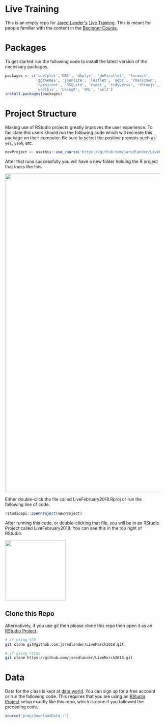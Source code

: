 
<!-- README.md is generated from README.Rmd. Please edit that file -->
Live Training
=============

This is an empty repo for [Jared Lander's](https://www.jaredlander.com) [Live Training](https://www.safaribooksonline.com/live-training/courses/medium-r-programming-beyond-the-basics/0636920158622/). This is meant for people familiar with the content in the [Beginner Course](https://www.safaribooksonline.com/live-training/courses/beginning-r-programming/0636920144847/).

Packages
========

To get started run the following code to install the latest version of the necessary packages.

``` r
packages <- c('coefplot','DBI', 'dbplyr', 'doParallel', 'foreach', 
              'ggthemes', 'jsonlite', 'leaflet', 'odbc', 'rmarkdown', 
              'rprojroot', 'RSQLite', 'rvest', 'tidyverse', 'threejs', 
              'usethis', 'UsingR', 'XML', 'xml2')
install.packages(packages)
```

Project Structure
=================

Making use of RStudio projects greatly improves the user experience. To facilitate this users should run the following code which will recreate this package on their computer. Be sure to select the positive prompts such as `yes`, `yeah`, etc.

``` r
newProject <- usethis::use_course('https://github.com/jaredlander/LiveFebruary2018/archive/master.zip')
```

After that runs successfully you will have a new folder holding the R project that looks like this.

<img src="images/ProjectFolder.png" width="1036" />

Either double-click the file called LiveFebruary2018.Rproj or run the following line of code.

``` r
rstudioapi::openProject(newProject)
```

After running this code, or double-clicking that file, you will be in an RStudio Project called LiveFebruary2018. You can see this in the top right of RStudio.

<img src="images/ProjectCorner.png" width="197" />

Clone this Repo
---------------

Alternatively, if you use git then please clone this repo then open it as an [RStudio Project](https://support.rstudio.com/hc/en-us/articles/200526207-Using-Projects).

``` sh
# if using SSH
git clone git@github.com:jaredlander/LiveMarch2018.git

# if using https
git clone https://github.com/jaredlander/LiveMarch2018.git
```

Data
====

Data for the class is kept at [data.world](https://data.world/landeranalytics/training). You can sign up for a free account or run the following code. This requires that you are using an [RStudio Project](https://support.rstudio.com/hc/en-us/articles/200526207-Using-Projects) setup exactly like this repo, which is done if you followed the preceding code.

``` r
source('prep/DownloadData.r')
```
